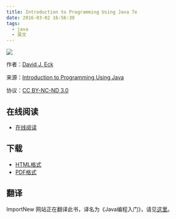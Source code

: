 ```yaml
---
title: Introduction to Programming Using Java 7e
date: 2016-03-02 16:56:39
tags:
  - java
  - 英文
---
```


![](http://math.hws.edu/javanotes/javanotes7-cover-180x235.png)

作者：[David J. Eck](http://math.hws.edu/eck/)

来源：[Introduction to Programming Using Java](http://math.hws.edu/javanotes/)

协议：[CC BY-NC-ND 3.0](http://creativecommons.org/licenses/by-nc-nd/3.0/)

<!--more-->

## 在线阅读 ##

+ [在线阅读](http://math.hws.edu/javanotes/)

## 下载 ##

+ [HTML格式](http://math.hws.edu/eck/cs124/downloads/javanotes7.zip)
+ [PDF格式](http://math.hws.edu/eck/cs124/downloads/javanotes7-linked.pdf)

## 翻译 ##

ImportNew 网站正在翻译此书，译名为《Java编程入门》，请见[这里](http://www.importnew.com/?s=java+%E7%BC%96%E7%A8%8B%E5%85%A5%E9%97%A8)。